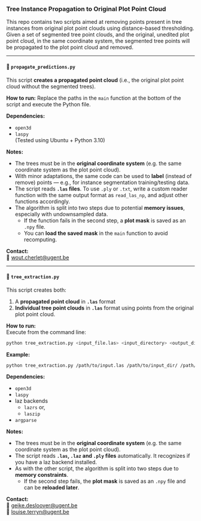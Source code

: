 ### Tree Instance Propagation to Original Plot Point Cloud 

This repo contains two scripts aimed at removing points present in tree instances from original plot point clouds using distance-based thresholding.  
Given a set of segmented tree point clouds, and the original, unedited plot point cloud, in the same coordinate system, the segmented tree points will be propagated to the plot point cloud and removed. 

---

#### 📄 `propagate_predictions.py`

This script **creates a propagated point cloud** (i.e., the original plot point cloud without the segmented trees).

**How to run:**
Replace the paths in the `main` function at the bottom of the script and execute the Python file.

**Dependencies:**  
- `open3d`  
- `laspy`  
(Tested using Ubuntu + Python 3.10)

**Notes:**
- The trees must be in the **original coordinate system** (e.g. the same coordinate system as the plot point cloud).
- With minor adaptations, the same code can be used to **label** (instead of remove) points — e.g., for instance segmentation training/testing data.
- The script reads **`.las` files**. To use `.ply` or `.txt`, write a custom reader function with the same output format as `read_las_np`, and adjust other functions accordingly.
- The algorithm is split into two steps due to potential **memory issues**, especially with undownsampled data.
    - If the function fails in the second step, a **plot mask** is saved as an `.npy` file.
    - You can **load the saved mask** in the `main` function to avoid recomputing.

**Contact:**  
📧 wout.cherlet@ugent.be

---

#### 📄 `tree_extraction.py`

This script creates both:
1. A **propagated point cloud** in **`.las`** format
2. **Individual tree point clouds** in **`.las`** format using points from the original plot point cloud.

**How to run:**  
Execute from the command line:

```bash
python tree_extraction.py <input_file.las> <input_directory> <output_directory> <propagated_file.las> --distance_th <value>
```

**Example:**
```bash
python tree_extraction.py /path/to/input.las /path/to/input_dir/ /path/to/output_dir/ /path/to/propagated.las --distance_th 0.015
```

**Dependencies:**  
- `open3d`  
- `laspy`
- laz backends
  - `lazrs` or,
  - `laszip`
- `argparse`

**Notes:**
- The trees must be in the **original coordinate system** (e.g. the same coordinate system as the plot point cloud).
- The script reads **`.las`, `.laz` and `.ply` files** automatically. It recognizes if you have a laz backend installed.
- As with the other script, the algorithm is split into two steps due to **memory constraints**.
    - If the second step fails, the **plot mask** is saved as an `.npy` file and can be **reloaded later**.

**Contact:**  
📧 geike.desloover@ugent.be  
📧 louise.terryn@ugent.be
